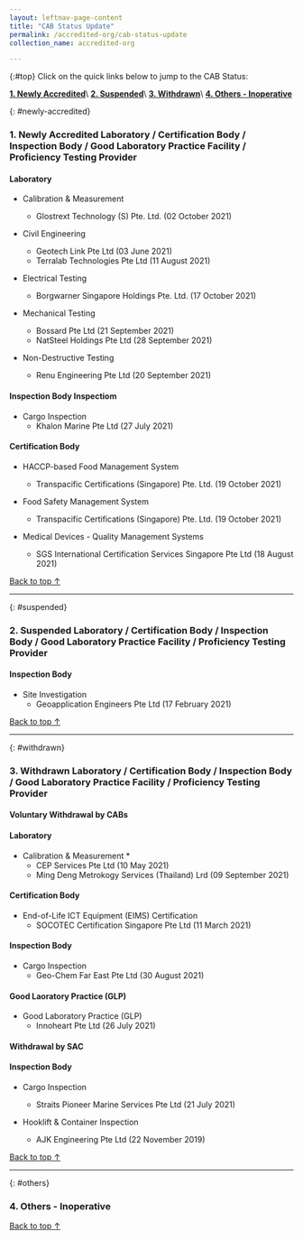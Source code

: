 ```yaml
---
layout: leftnav-page-content
title: "CAB Status Update"
permalink: /accredited-org/cab-status-update
collection_name: accredited-org

---
```


{:#top}
Click on the quick links below to jump to the CAB Status:

**[1. Newly Accredited](#newly-accredited)**\\
**[2. Suspended](#suspended)**\\
**[3. Withdrawn](#withdrawn)**\\
**[4. Others - Inoperative](#others)**

{: #newly-accredited}
### 1. Newly Accredited Laboratory / Certification Body / Inspection Body / Good Laboratory Practice Facility / Proficiency Testing Provider 
   

#### Laboratory

* Calibration & Measurement 
  * Glostrext Technology (S) Pte. Ltd. (02 October 2021)

* Civil Engineering 
  * Geotech Link Pte Ltd (03 June 2021)
  * Terralab Technologies Pte Ltd (11 August 2021)

* Electrical Testing
  * Borgwarner Singapore Holdings Pte. Ltd. (17 October 2021)
    
* Mechanical Testing
  * Bossard Pte Ltd (21 September 2021)
  * NatSteel Holdings Pte Ltd (28 September 2021)

* Non-Destructive Testing
  * Renu Engineering Pte Ltd (20 September 2021)


#### Inspection Body Inspectiom

* Cargo Inspection
  * Khalon Marine Pte Ltd (27 July 2021)



#### Certification Body

* HACCP-based Food Management System
  * Transpacific Certifications (Singapore) Pte. Ltd. (19 October 2021)

* Food Safety Management System
  * Transpacific Certifications (Singapore) Pte. Ltd. (19 October 2021)


* Medical Devices - Quality Management Systems
  * SGS International Certification Services Singapore Pte Ltd (18 August 2021)

     

[Back to top ↑](#top)

---

{: #suspended}
### 2. Suspended Laboratory /  Certification Body / Inspection Body / Good Laboratory Practice Facility / Proficiency Testing Provider


#### Inspection Body

* Site Investigation
  * Geoapplication Engineers Pte Ltd (17 February 2021)
 

[Back to top ↑](#top)

---

{: #withdrawn}
### 3. Withdrawn Laboratory / Certification Body / Inspection Body / Good Laboratory Practice Facility / Proficiency Testing Provider


#### **Voluntary Withdrawal by CABs**

#### Laboratory

* Calibration & Measurement
  * 
  * CEP Services Pte Ltd (10 May 2021)
  * Ming Deng Metrokogy Services (Thailand) Lrd (09 September 2021)
  

    

#### Certification Body

* End-of-Life ICT Equipment (EIMS) Certification
  * SOCOTEC Certification Singapore Pte Ltd (11 March 2021)


#### Inspection Body

* Cargo Inspection
  * Geo-Chem Far East Pte Ltd (30 August 2021)


#### Good Laoratory Practice (GLP)

* Good Laboratory Practice (GLP)
  * Innoheart Pte Ltd (26 July 2021)

  
#### **Withdrawal by SAC**

#### Inspection Body

* Cargo Inspection
  * Straits Pioneer Marine Services Pte Ltd (21 July 2021)

* Hooklift & Container Inspection
  * AJK Engineering Pte Ltd (22 November 2019)


  

[Back to top ↑](#top)

---

{: #others}
### 4. Others - Inoperative
 
[Back to top ↑](#top)
